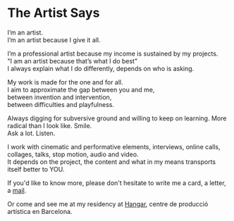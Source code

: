 # The Artist Says

I’m an artist.  
I’m an artist because I give it all.

I’m a professional artist because my income is sustained by my projects.  
"I am an artist because that’s what I do best"  
I always explain what I do differently, depends on who is asking.   
  
My work is made for the one and for all.   
I aim to approximate the gap between you and me,   
between invention and intervention,   
between difficulties and playfulness.

Always digging for subversive ground and willing to keep on learning. More radical than I look like. Smile.  
Ask a lot. Listen.

I work with cinematic and performative elements, interviews, online calls, collages, talks, stop motion, audio and video.  
It depends on the project, the content and what in my means transports itself better to YOU.

If you'd like to know more, please don't hesitate to write me a card, a letter, a [mail](mailto:contact@christinaschultz.com).

Or come and see me at my residency at [Hangar](https://hangar.org/ca/residents/artistes-residents/), centre de producció artística en Barcelona.